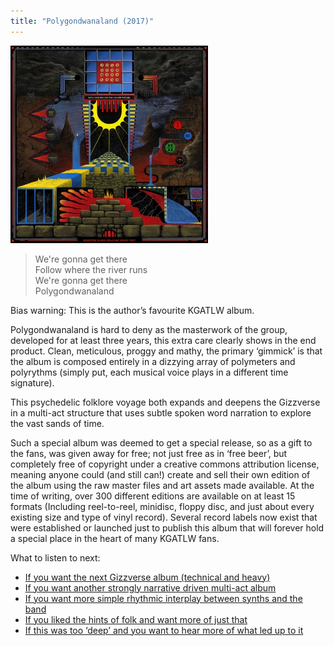 ```yaml
---
title: "Polygondwanaland (2017)"
---
```


![album cover of Polygondwanaland](./cover.jpg)

> We're gonna get there  
> Follow where the river runs  
> We're gonna get there  
> Polygondwanaland

Bias warning: This is the author’s favourite KGATLW album.

Polygondwanaland is hard to deny as the masterwork of the group, developed for at least three years, this extra care clearly shows in the end product. Clean, meticulous, proggy and mathy, the primary ‘gimmick’ is that the album is composed entirely in a dizzying array of polymeters and polyrythms (simply put, each musical voice plays in a different time signature).

This psychedelic folklore voyage both expands and deepens the Gizzverse in a multi-act structure that uses subtle spoken word narration to explore the vast sands of time.

Such a special album was deemed to get a special release, so as a gift to the fans, was given away for free; not just free as in ‘free beer’, but completely free of copyright under a creative commons attribution license, meaning anyone could (and still can!) create and sell their own edition of the album using the raw master files and art assets made available. At the time of writing, over 300 different editions are available on at least 15 formats (Including reel-to-reel, minidisc, floppy disc, and just about every existing size and type of vinyl record). Several record labels now exist that were established or launched just to publish this album that will forever hold a special place in the heart of many KGATLW fans.

What to listen to next:

*   [If you want the next Gizzverse album (technical and heavy)](./infest-the-rats-nest)
*   [If you want another strongly narrative driven multi-act album](./murder-of-the-universe)
*   [If you want more simple rhythmic interplay between synths and the band](./butterfly-3000)
*   [If you liked the hints of folk and want more of just that](./paper-mache-dream-balloon)
*   [If this was too ‘deep’ and you want to hear more of what led up to it](./im-in-your-mind-fuzz)

<!-- I’m familiar with the main albums and want to go deeper:

*   [If you like the unique release strategy and want to see how it developed][#Bootlegger] -->
